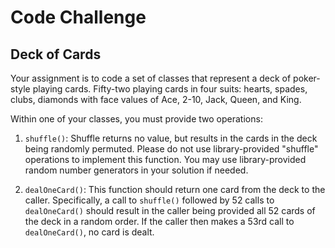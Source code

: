 # Code Challenge

## Deck of Cards

Your assignment is to code a set of classes that represent a deck of
poker-style playing cards. Fifty-two playing cards in four suits: hearts,
spades, clubs, diamonds with face values of Ace, 2-10, Jack, Queen, and
King.

Within one of your classes, you must provide two operations:

1. `shuffle()`: Shuffle returns no value, but results in the cards in the
   deck being randomly permuted. Please do not use library-provided
   "shuffle" operations to implement this function. You may use
   library-provided random number generators in your solution if needed.

1. `dealOneCard()`: This function should return one card from the deck to
   the caller. Specifically, a call to `shuffle()` followed by 52 calls to
   `dealOneCard()` should result in the caller being provided all 52 cards
   of the deck in a random order. If the caller then makes a 53rd call to
   `dealOneCard()`, no card is dealt.

